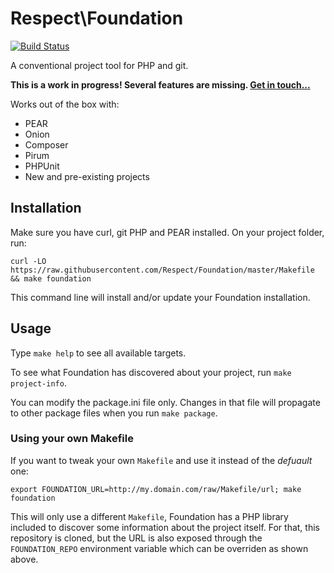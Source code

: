 # Respect\Foundation

[![Build Status](https://travis-ci.org/Respect/Foundation.png?branch=master)](https://travis-ci.org/Respect/Foundation)

A conventional project tool for PHP and git.

**This is a work in progress! Several features are missing. [Get in touch...](https://github.com/Respect/Foundation/issues)**

Works out of the box with:

  * PEAR
  * Onion
  * Composer
  * Pirum
  * PHPUnit
  * New and pre-existing projects

## Installation

Make sure you have curl, git PHP and PEAR installed. On your project
folder, run:

    curl -LO https://raw.githubusercontent.com/Respect/Foundation/master/Makefile && make foundation

This command line will install and/or update your Foundation
installation.

## Usage

Type `make help` to see all available targets.

To see what Foundation has discovered about your project, run `make project-info`.

You can modify the package.ini file only. Changes in that file will
propagate to other package files when you run `make package`.


### Using your own Makefile

If you want to tweak your own `Makefile` and use it instead of the *defuault* one:

    export FOUNDATION_URL=http://my.domain.com/raw/Makefile/url; make foundation

This will only use a different `Makefile`, Foundation has a PHP library included to
discover some information about the project itself. For that, this repository is cloned,
but the URL is also exposed through the `FOUNDATION_REPO` environment variable which
can be overriden as shown above.
